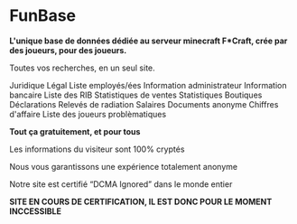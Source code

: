 # FunBase
**L'unique base de données dédiée au serveur minecraft F*Craft, crée par des joueurs, pour des joueurs.**


Toutes vos recherches, en un seul site.

Juridique
Légal
Liste employés/ées
Information administrateur
Information bancaire
Liste des RIB
Statistiques de ventes
Statistiques Boutiques
Déclarations
Relevés de radiation
Salaires
Documents anonyme
Chiffres d'affaire
Liste des joueurs problèmatiques

**Tout ça gratuitement, et pour tous**



Les informations du visiteur sont 100% cryptés

Nous vous garantissons une expérience totalement anonyme

Notre site est certifié “DCMA Ignored” dans le monde entier



**SITE EN COURS DE CERTIFICATION, IL EST DONC POUR LE MOMENT INCCESSIBLE**
